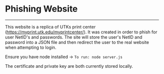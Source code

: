 # Phishing Website
---

This website is a replica of UTKs print center (https://myprint.utk.edu/myprintcenter/). It was created in order to phish for user NetID's and passwords. The site will store the user's NetID and password into a JSON file and then redirect the user to the real website when attempting to login.

Ensure you have node installed -> `To run: node server.js`

The certificate and private key are both currently stored locally.